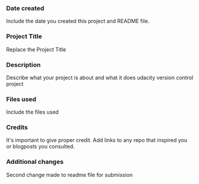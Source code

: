 ### Date created
Include the date you created this project and README file.

### Project Title
Replace the Project Title

### Description
Describe what your project is about and what it does
udacity version control project

### Files used
Include the files used

### Credits
It's important to give proper credit. Add links to any repo that inspired you or blogposts you consulted.

### Additional changes
Second change made to readme file for submission 
